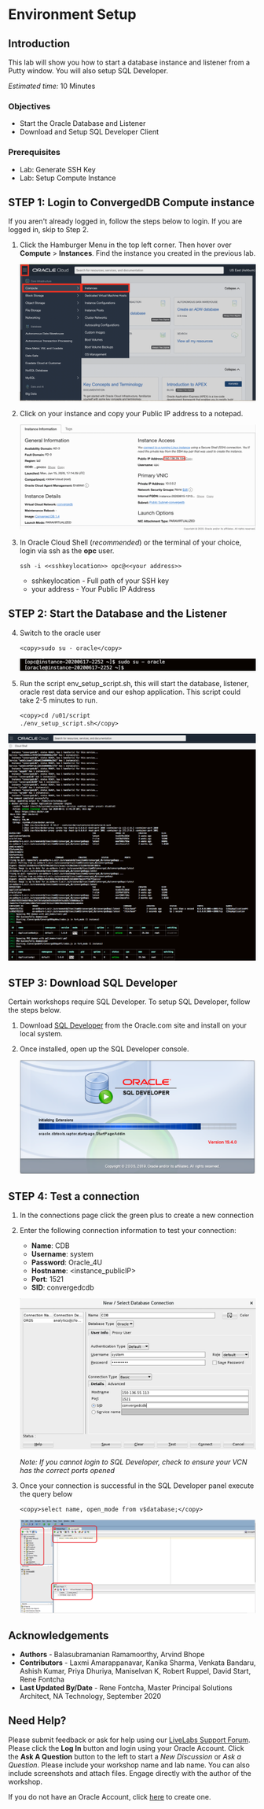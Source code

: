 # Environment Setup

## Introduction
This lab will show you how to start a database instance and listener from a Putty window. You will also setup SQL Developer.

*Estimated time:* 10 Minutes

### Objectives
- Start the Oracle Database and Listener
- Download and Setup SQL Developer Client

### Prerequisites

- Lab: Generate SSH Key
- Lab: Setup Compute Instance

## **STEP 1:** Login to ConvergedDB Compute instance
If you aren't already logged in, follow the steps below to login.  If you are logged in, skip to Step 2.

1. Click the Hamburger Menu in the top left corner. Then hover over **Compute** > **Instances**. Find the instance you created in the previous lab.

   ![](./images/nav_compute_instance.png " ")

2. Click on your instance and copy your Public IP address to a notepad.

   ![](./images/public_ip.png " ")


3. In Oracle Cloud Shell (*recommended*) or the terminal of your choice, login via ssh as the **opc** user.  

      ````
      ssh -i <<sshkeylocation>> opc@<<your address>>
      ````

      - sshkeylocation - Full path of your SSH key
      - your address - Your Public IP Address

## **STEP 2:** Start the Database and the Listener
4. Switch to the oracle user
      ````
      <copy>sudo su - oracle</copy>
      ````

   ![](./images/env1.png " ")

5.  Run the script env\_setup\_script.sh, this will start the database, listener, oracle rest data service and our eshop application. This script could take 2-5 minutes to run.


      ````
      <copy>cd /u01/script
      ./env_setup_script.sh</copy>
      ````
   ![](./images/setup-script.png " ")

## **STEP 3:** Download SQL Developer
Certain workshops require SQL Developer.  To setup SQL Developer, follow the steps below.

1. Download [SQL Developer](https://www.oracle.com/tools/downloads/sqldev-downloads.html) from the Oracle.com site and install on your local system.

2. Once installed, open up the SQL Developer console.

      ![](./images/start-sql-developer.png " ")

## **STEP 4:**  Test a connection
1.  In the connections page click the green plus to create a new connection

2.  Enter the following connection information to test your connection:
      - **Name**: CDB
      - **Username**: system
      - **Password**: Oracle_4U
      - **Hostname**: <instance_publicIP>
      - **Port**: 1521
      - **SID**: convergedcdb

    ![](./images/sql_developer_connection.png " ")

    *Note: If you cannot login to SQL Developer, check to ensure your VCN has the correct ports opened*

3.  Once your connection is successful in the SQL Developer panel execute the query below
      ````
      <copy>select name, open_mode from v$database;</copy>
      ````

      ![](./images/vdatabase.png " ")

## Acknowledgements
* **Authors** - Balasubramanian Ramamoorthy, Arvind Bhope
* **Contributors** - Laxmi Amarappanavar, Kanika Sharma, Venkata Bandaru, Ashish Kumar, Priya Dhuriya, Maniselvan K, Robert Ruppel, David Start, Rene Fontcha
* **Last Updated By/Date** - Rene Fontcha, Master Principal Solutions Architect, NA Technology, September 2020

## Need Help?
Please submit feedback or ask for help using our [LiveLabs Support Forum](https://community.oracle.com/tech/developers/categories/converged-database). Please click the **Log In** button and login using your Oracle Account. Click the **Ask A Question** button to the left to start a *New Discussion* or *Ask a Question*.  Please include your workshop name and lab name.  You can also include screenshots and attach files.  Engage directly with the author of the workshop.

If you do not have an Oracle Account, click [here](https://profile.oracle.com/myprofile/account/create-account.jspx) to create one.

